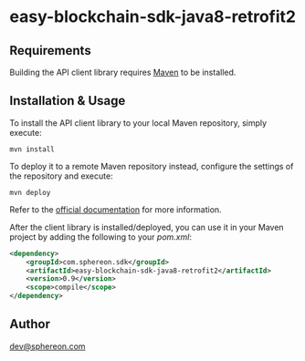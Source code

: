 # easy-blockchain-sdk-java8-retrofit2

## Requirements

Building the API client library requires [Maven](https://maven.apache.org/) to be installed.

## Installation & Usage

To install the API client library to your local Maven repository, simply execute:

```shell
mvn install
```

To deploy it to a remote Maven repository instead, configure the settings of the repository and execute:

```shell
mvn deploy
```

Refer to the [official documentation](https://maven.apache.org/plugins/maven-deploy-plugin/usage.html) for more information.

After the client library is installed/deployed, you can use it in your Maven project by adding the following to your *pom.xml*:

```xml
<dependency>
    <groupId>com.sphereon.sdk</groupId>
    <artifactId>easy-blockchain-sdk-java8-retrofit2</artifactId>
    <version>0.9</version>
    <scope>compile</scope>
</dependency>

```

## Author

dev@sphereon.com


